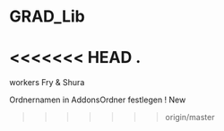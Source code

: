 # GRAD_Lib
<<<<<<< HEAD
.
=======
workers Fry & Shura

Ordnernamen in AddonsOrdner festlegen !
New

>>>>>>> origin/master
